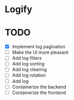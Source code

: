# Logify


# TODO
 - [x] Implement log pagination
 - [ ] Make the UI more pleasant
 - [ ] Add log filters
 - [ ] Add log sorting
 - [ ] Add log clearing
 - [ ] Add log rotation
 - [ ] Add log
 - [ ] Containerize the backend
 - [ ] Containerize the frontend
